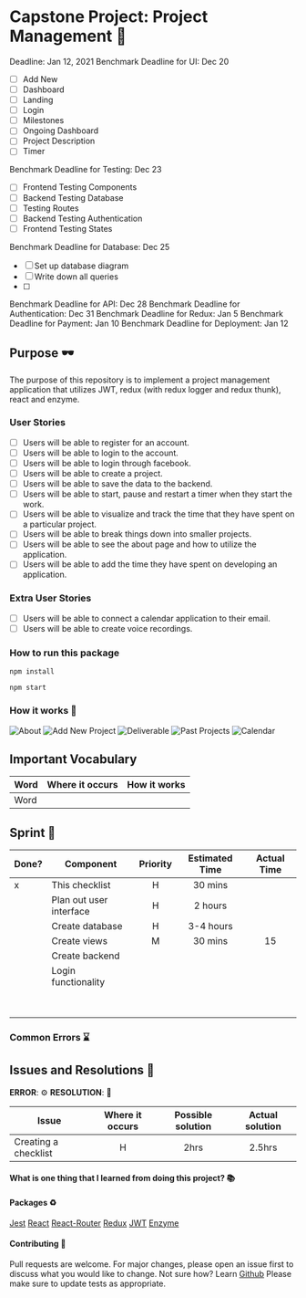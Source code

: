 # Capstone Project: Project Management :rocket:

Deadline: Jan 12, 2021
Benchmark Deadline for UI: Dec 20

- [ ] Add New
- [ ] Dashboard
- [ ] Landing
- [ ] Login
- [ ] Milestones
- [ ] Ongoing Dashboard
- [ ] Project Description
- [ ] Timer

Benchmark Deadline for Testing: Dec 23

- [ ] Frontend Testing Components
- [ ] Backend Testing Database
- [ ] Testing Routes
- [ ] Backend Testing Authentication
- [ ] Frontend Testing States

Benchmark Deadline for Database: Dec 25

- [ ] Set up database diagram
- [ ] Write down all queries
- [ ]

Benchmark Deadline for API: Dec 28
Benchmark Deadline for Authentication: Dec 31
Benchmark Deadline for Redux: Jan 5
Benchmark Deadline for Payment: Jan 10
Benchmark Deadline for Deployment: Jan 12

## Purpose :dark_sunglasses:

The purpose of this repository is to implement a project management application that utilizes JWT, redux (with redux logger and redux thunk), react and enzyme.

### User Stories

- [ ] Users will be able to register for an account.
- [ ] Users will be able to login to the account.
- [ ] Users will be able to login through facebook.
- [ ] Users will be able to create a project.
- [ ] Users will be able to save the data to the backend.
- [ ] Users will be able to start, pause and restart a timer when they start the work.
- [ ] Users will be able to visualize and track the time that they have spent on a particular project.
- [ ] Users will be able to break things down into smaller projects.
- [ ] Users will be able to see the about page and how to utilize the application.
- [ ] Users will be able to add the time they have spent on developing an application.

### Extra User Stories

- [ ] Users will be able to connect a calendar application to their email.
- [ ] Users will be able to create voice recordings.

### How to run this package

```
npm install
```

```
npm start
```

### How it works :open_book:

![About](https://www.dropbox.com/s/7trsarshd3czf4o/about.png?raw=1)
![Add New Project](https://www.dropbox.com/s/eck9bepnl7vhsp4/addnewproject.png?raw=1)
![Deliverable](https://www.dropbox.com/s/2jb3uem8jvd8vtz/deliverable.png?raw=1)
![Past Projects](https://www.dropbox.com/s/r8o4ok9mmncfwal/Screen%20Shot%202020-12-21%20at%2000.22.49.png?raw=1)
![Calendar](https://www.dropbox.com/s/e7v1gleoptpetzc/Screen%20Shot%202020-12-20%20at%2013.31.13.png?raw=1)

## Important Vocabulary

| Word | Where it occurs | How it works |
| ---- | :-------------: | :----------: |
| Word |                 |              |

## Sprint :athletic_shoe:

| Done? | Component               | Priority | Estimated Time | Actual Time |
| ----- | ----------------------- | :------: | :------------: | :---------: |
| x     | This checklist          |    H     |    30 mins     |             |
|       | Plan out user interface |    H     |    2 hours     |             |
|       | Create database         |    H     |   3-4 hours    |             |
|       | Create views            |    M     |    30 mins     |     15      |
|       | Create backend          |          |                |             |
|       | Login functionality     |          |                |             |
|       |                         |          |                |             |
|       |                         |          |                |             |
|       |                         |          |                |             |
|       |                         |          |                |             |
|       |                         |          |                |             |
|       |                         |          |                |             |
|       |                         |          |                |             |
|       |                         |          |                |             |

### Common Errors :hourglass:

## Issues and Resolutions :flashlight:

**ERROR**: :gear:
**RESOLUTION**: :key:

| Issue                | Where it occurs | Possible solution | Actual solution |
| -------------------- | :-------------: | :---------------: | :-------------: |
| Creating a checklist |        H        |       2hrs        |     2.5hrs      |

#### What is one thing that I learned from doing this project? :books:

#### Packages :recycle:

[Jest](https://jestjs.io/)
[React](https://reactjs.org/)
[React-Router](https://reactrouter.com/)
[Redux](https://redux.js.org/)
[JWT](https://jwt.io/)
[Enzyme]()
[]()
[]()

#### Contributing :round_pushpin:

Pull requests are welcome. For major changes, please open an issue first to discuss what you would like to change.
Not sure how? Learn [Github](https://www.youtube.com/watch?v=3RjQznt-8kE&list=PL4cUxeGkcC9goXbgTDQ0n_4TBzOO0ocPR)
Please make sure to update tests as appropriate.
